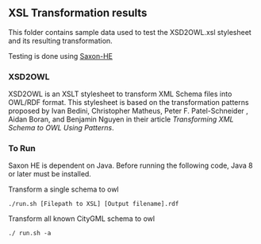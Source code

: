 ## XSL Transformation results
This folder contains sample data used to test the XSD2OWL.xsl stylesheet and its resulting transformation.

Testing is done using [Saxon-HE](http://saxon.sourceforge.net/)

### XSD2OWL
XSD2OWL is an XSLT stylesheet to transform XML Schema files into OWL/RDF format. This stylesheet is based on the transformation patterns proposed by Ivan Bedini, Christopher Matheus, Peter F. Patel-Schneider , Aidan Boran, and Benjamin Nguyen in their article _Transforming XML Schema to OWL Using Patterns_.

### To Run
Saxon HE is dependent on Java. Before running the following code, Java 8 or later must be installed.

Transform a single schema to owl
```
./run.sh [Filepath to XSL] [Output filename].rdf
```

Transform all known CityGML schema to owl
```
./ run.sh -a
```

